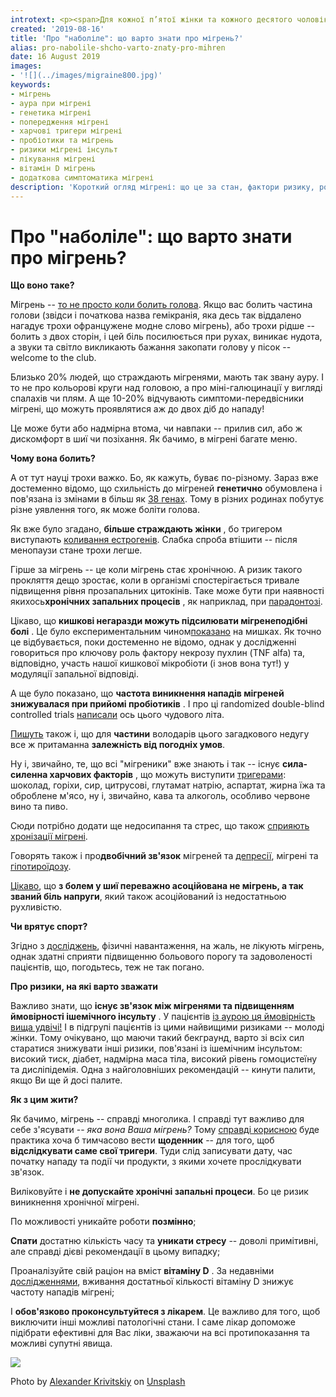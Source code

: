 ```yaml
---
introtext: <p><span>Для кожної п’ятої жінки та кожного десятого чоловіка слово мігрень – не порожній звук, а деякий вирок, що змушує підлаштовувати ритм свого життя під певні умовності та ритуали. </span></p> <p><span>Мігрень дуже многолика – голова може боліти так, може боліти сяк, причин і тригерів, що її викликають – тьма, а ліків, які усувають власне причини, поки немає. </span></p>
created: '2019-08-16'
title: 'Про "наболіле": що варто знати про мігрень?'
alias: pro-nabolile-shcho-varto-znaty-pro-mihren
date: 16 August 2019
images:
- '![](../images/migraine800.jpg)'
keywords:
- мігрень
- аура при мігрені
- генетика мігрені
- попередження мігрені
- харчові тригери мігрені
- пробіотики та мігрень
- ризики мігрені інсульт
- лікування мігрені
- вітамін D мігрень
- додаткова симптоматика мігрені
description: 'Короткий огляд мігрені: що це за стан, фактори ризику, роль тригерів і харчових факторів, вплив кишечника та пробіотиків, зв''язок з інсультом та поради щодо управління симптомами.'
---
```


# Про "наболіле": що варто знати про мігрень?

**Що воно таке?**

Мігрень -- [то не просто коли болить голова](https://www.ncbi.nlm.nih.gov/pmc/articles/PMC4416971/). Якщо вас болить частина голови (звідси і початкова назва гемікранія, яка десь так віддалено нагадує трохи офранцужене модне слово мігрень), або трохи рідше -- болить з двох сторін, і цей біль посилюється при рухах, виникає нудота, а звуки та світло викликають бажання закопати голову у пісок -- welcome to the club.

Близько 20% людей, що страждають мігренями, мають так звану ауру. І то не про кольорові круги над головою, а про міні-галюцинації у вигляді спалахів чи плям. А ще 10-20% відчувають симптоми-передвісники мігрені, що можуть проявлятися аж до двох діб до нападу!

Це може бути або надмірна втома, чи навпаки -- прилив сил, або ж дискомфорт в шиї чи позіхання. Як бачимо, в мігрені багате меню.

**Чому вона болить?**

А от тут науці трохи важко. Бо, як кажуть, буває по-різному. Зараз вже достеменно відомо, що схильність до мігреней **генетично** обумовлена і пов'язана із змінами в більш як [38 генах](https://www.ncbi.nlm.nih.gov/pubmed/28271496). Тому в різних родинах побутує різне уявлення того, як може боліти голова.

Як вже було згадано, **більше страждають жінки** , бо тригером виступають [коливання естрогенів](https://thejournalofheadacheandpain.biomedcentral.com/articles/10.1186/s10194-018-0922-7). Слабка спроба втішити -- після менопаузи стане трохи легше.

Гірше за мігрень -- це коли мігрень стає хронічною. А ризик такого прокляття дещо зростає, коли в організмі спостерігається тривале підвищення рівня прозапальних цитокінів. Таке може бути при наявності якихось**хронічних запальних процесів** , як наприклад, при [парадонтозі](https://www.ncbi.nlm.nih.gov/pubmed/28478842).

Цікаво, що **кишкові негаразди можуть підсилювати мігренеподібні болі** . Це було експериментальним чином[показано](https://www.ncbi.nlm.nih.gov/pubmed/31378003) на мишках. Як точно це відбувається, поки достеменно не відомо, однак у дослідженні говориться про ключову роль фактору некрозу пухлин (TNF alfa) та, відповідно, участь нашої кишкової мікробіоти (і знов вона тут!) у модуляції запальної відповіді.

А ще було показано, що **частота виникнення нападів мігреней знижувалася при прийомі пробіотиків** . І про ці randomized double-blind controlled trials [написали](https://www.ncbi.nlm.nih.gov/pubmed/30621517) ось цього чудового літа.

[Пишуть](https://www.ncbi.nlm.nih.gov/pubmed/25642431) також і, що для **частини** володарів цього загадкового недугу все ж притаманна **залежність від погодніх умов**.

Ну і, звичайно, те, що всі "мігреники" вже знають і так -- існує **сила-силенна харчових факторів** , що можуть виступити [тригерами](https://www.ncbi.nlm.nih.gov/pmc/articles/PMC3857910/): шоколад, горіхи, сир, цитрусові, глутамат натрію, аспартат, жирна їжа та оброблене м'ясо, ну і, звичайно, кава та алкоголь, особливо червоне вино та пиво.

Сюди потрібно додати ще недосипання та стрес, що також [сприяють хронізації мігрені](https://www.ncbi.nlm.nih.gov/pubmed/27389092).

Говорять також і про**двобічний зв'язок** мігреней та [депресії](https://www.ncbi.nlm.nih.gov/pubmed/31106971), мігрені та [гіпотироїдозу](https://www.ncbi.nlm.nih.gov/pubmed/31310335).

[Цікаво](https://www.ncbi.nlm.nih.gov/pubmed/28421374), що **з болем у шиї переважно асоційована не мігрень, а так званий біль напруги**, який також асоційований із недостатньою рухливістю.

**Чи врятує спорт?**

Згідно з [досліджень](https://www.ncbi.nlm.nih.gov/pubmed/26718237), фізичні навантаження, на жаль, не лікують мігрень, однак здатні сприяти підвищенню больового порогу та задоволеності пацієнтів, що, погодьтесь, теж не так погано.

**Про ризики, на які варто зважати**

Важливо знати, що **існує зв'язок між мігренями та підвищенням ймовірності ішемічного інсульту** . У пацієнтів [із аурою ця ймовірність вища удвічі!](https://www.ncbi.nlm.nih.gov/pmc/articles/PMC5346116/) І в підгрупі пацієнтів із цими найвищими ризиками -- молоді жінки. Тому очікувано, що маючи такий бекграунд, варто зі всіх сил старатися знижувати інші ризики, пов'язані із ішемічним інсультом: високий тиск, діабет, надмірна маса тіла, високий рівень гомоцистеїну та дисліпідемія. Одна з найголовніших рекомендацій -- кинути палити, якщо Ви ще й досі палите.

**Як з цим жити?**

Як бачимо, мігрень -- справді многолика. І справді тут важливо для себе з'ясувати -- *яка вона Ваша мігрень?* Тому [справді корисною](https://www.nhs.uk/conditions/migraine/prevention/) буде практика хоча б тимчасово вести **щоденник** -- для того, щоб **відслідкувати саме свої тригери**. Туди слід записувати дату, час початку нападу та події чи продукти, з якими хочете прослідкувати зв'язок.

Виліковуйте і **не допускайте хронічні запальні процеси**. Бо це ризик виникнення хронічної мігрені.

По можливості уникайте роботи **позмінно**;

**Спати** достатню кількість часу та **уникати стресу** -- доволі примітивні, але справді дієві рекомендації в цьому випадку;

Проаналізуйте свій раціон на вміст **вітаміну D** . За недавніми [дослідженнями](https://www.ncbi.nlm.nih.gov/pubmed/31377873), вживання достатньої кількості вітаміну D знижує частоту нападів мігрені;

І **обов'язково проконсультуйтеся з лікарем**. Це важливо для того, щоб виключити інші можливі патологічні стани. І саме лікар допоможе підібрати ефективні для Вас ліки, зважаючи на всі протипоказання та можливі супутні явища.

![](../images/migraine800.jpg)

Photo by [Alexander Krivitskiy](https://unsplash.com/@krivitskiy?utm_source=unsplash&utm_medium=referral&utm_content=creditCopyText) on [Unsplash](https://unsplash.com/search/photos/hiding?utm_source=unsplash&utm_medium=referral&utm_content=creditCopyText)
